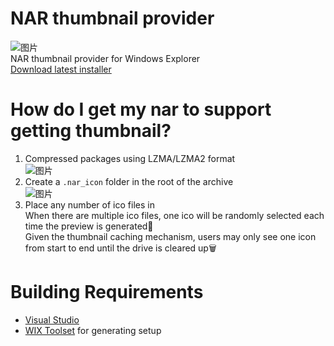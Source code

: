 # NAR thumbnail provider
![图片](https://user-images.githubusercontent.com/31927825/159116281-9b32ab89-2bad-433b-85b0-bda347773b77.png)  
NAR thumbnail provider for Windows Explorer  
[Download latest installer](https://github.com/Taromati2/nar-thumbnail-provider/releases/latest)  

# How do I get my nar to support getting thumbnail?
1. Compressed packages using LZMA/LZMA2 format  
   ![图片](https://user-images.githubusercontent.com/31927825/159008872-2cc2c56b-4ac0-4dd9-8c94-4ae6893f4d0f.png)
2. Create a `.nar_icon` folder in the root of the archive  
   ![图片](https://user-images.githubusercontent.com/31927825/159008338-4a804873-b08c-4996-9752-7f77dcc11906.png)
3. Place any number of ico files in  
   When there are multiple ico files, one ico will be randomly selected each time the preview is generated🔮  
   Given the thumbnail caching mechanism, users may only see one icon from start to end until the drive is cleared up🗑  

# Building Requirements
* [Visual Studio](https://visualstudio.microsoft.com/vs/community/)
* [WIX Toolset](http://wixtoolset.org/) for generating setup
